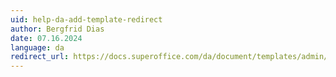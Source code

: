 ```yaml
---
uid: help-da-add-template-redirect
author: Bergfrid Dias
date: 07.16.2024
language: da
redirect_url: https://docs.superoffice.com/da/document/templates/admin/link-template.html
---
```

